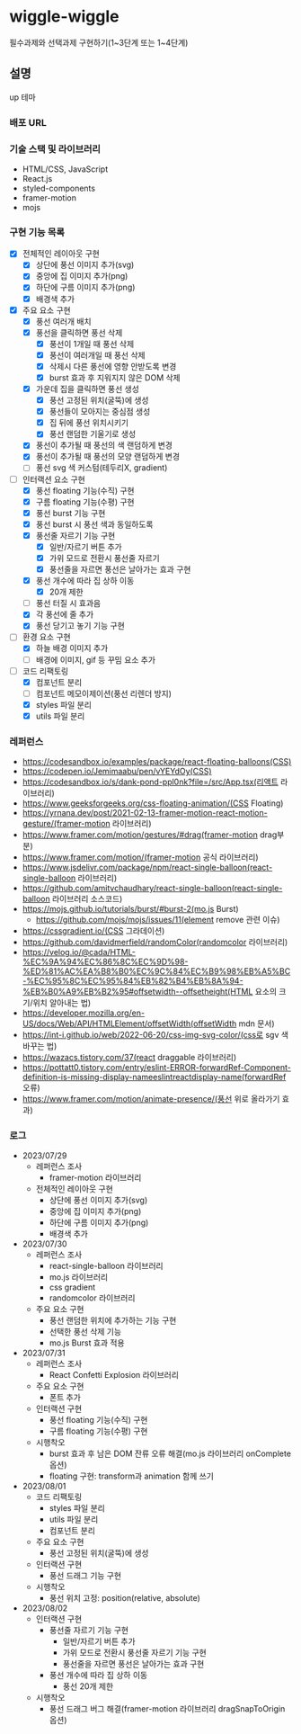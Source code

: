 # wiggle-wiggle

필수과제와 선택과제 구현하기(1~3단계 또는 1~4단계)

## 설명

up 테마

### 배포 URL

### 기술 스택 및 라이브러리

- HTML/CSS, JavaScript
- React.js
- styled-components
- framer-motion
- mojs

### 구현 기능 목록

- [x] 전체적인 레이아웃 구현
  - [x] 상단에 풍선 이미지 추가(svg)
  - [x] 중앙에 집 이미지 추가(png)
  - [x] 하단에 구름 이미지 추가(png)
  - [x] 배경색 추가
- [x] 주요 요소 구현
  - [x] 풍선 여러개 배치
  - [x] 풍선을 클릭하면 풍선 삭제
    - [x] 풍선이 1개일 때 풍선 삭제
    - [x] 풍선이 여러개일 때 풍선 삭제
    - [x] 삭제시 다른 풍선에 영향 안받도록 변경
    - [x] burst 효과 후 지워지지 않은 DOM 삭제
  - [x] 가운데 집을 클릭하면 풍선 생성
    - [x] 풍선 고정된 위치(굴뚝)에 생성
    - [x] 풍선들이 모아지는 중심점 생성
    - [x] 집 뒤에 풍선 위치시키기
    - [x] 풍선 랜덤한 기울기로 생성
  - [x] 풍선이 추가될 때 풍선의 색 랜덤하게 변경
  - [x] 풍선이 추가될 때 풍선의 모양 랜덤하게 변경
  - [ ] 풍선 svg 색 커스텀(테두리X, gradient)
- [ ] 인터랙션 요소 구현
  - [x] 풍선 floating 기능(수직) 구현
  - [x] 구름 floating 기능(수평) 구현
  - [x] 풍선 burst 기능 구현
  - [x] 풍선 burst 시 풍선 색과 동일하도록
  - [x] 풍선줄 자르기 기능 구현
    - [x] 일반/자르기 버튼 추가
    - [x] 가위 모드로 전환시 풍선줄 자르기
    - [x] 풍선줄을 자르면 풍선은 날아가는 효과 구현
  - [x] 풍선 개수에 따라 집 상하 이동
    - [x] 20개 제한
  - [ ] 풍선 터질 시 효과음
  - [x] 각 풍선에 줄 추가
  - [x] 풍선 당기고 놓기 기능 구현
- [ ] 환경 요소 구현
  - [x] 하늘 배경 이미지 추가
  - [ ] 배경에 이미지, gif 등 꾸밈 요소 추가
- [ ] 코드 리팩토링
  - [x] 컴포넌트 분리
  - [ ] 컴포넌트 메모이제이션(풍선 리렌더 방지)
  - [x] styles 파일 분리
  - [x] utils 파일 분리

### 레퍼런스

- https://codesandbox.io/examples/package/react-floating-balloons(CSS)
- https://codepen.io/Jemimaabu/pen/vYEYdOy(CSS)
- https://codesandbox.io/s/dank-pond-ppl0nk?file=/src/App.tsx(리액트 라이브러리)
- https://www.geeksforgeeks.org/css-floating-animation/(CSS Floating)
- https://yrnana.dev/post/2021-02-13-framer-motion-react-motion-gesture/(framer-motion 라이브러리)
- https://www.framer.com/motion/gestures/#drag(framer-motion drag부분)
- https://www.framer.com/motion/(framer-motion 공식 라이브러리)
- https://www.jsdelivr.com/package/npm/react-single-balloon(react-single-balloon 라이브러리)
- https://github.com/amitvchaudhary/react-single-balloon(react-single-balloon 라이브러리 소스코드)
- https://mojs.github.io/tutorials/burst/#burst-2(mo.js Burst)
  - https://github.com/mojs/mojs/issues/11(element remove 관련 이슈)
- https://cssgradient.io/(CSS 그라데이션)
- https://github.com/davidmerfield/randomColor(randomcolor 라이브러리)
- https://velog.io/@cada/HTML-%EC%9A%94%EC%86%8C%EC%9D%98-%ED%81%AC%EA%B8%B0%EC%9C%84%EC%B9%98%EB%A5%BC-%EC%95%8C%EC%95%84%EB%82%B4%EB%8A%94-%EB%B0%A9%EB%B2%95#offsetwidth--offsetheight(HTML 요소의 크기/위치 알아내는 법)
- https://developer.mozilla.org/en-US/docs/Web/API/HTMLElement/offsetWidth(offsetWidth mdn 문서)
- https://int-i.github.io/web/2022-06-20/css-img-svg-color/(css로 sgv 색 바꾸는 법)
- https://wazacs.tistory.com/37(react draggable 라이브러리)
- https://pottatt0.tistory.com/entry/eslint-ERROR-forwardRef-Component-definition-is-missing-display-nameeslintreactdisplay-name(forwardRef 오류)
- https://www.framer.com/motion/animate-presence/(풍선 위로 올라가기 효과)

### 로그

- 2023/07/29
  - 레퍼런스 조사
    - framer-motion 라이브러리
  - 전체적인 레이아웃 구현
    - 상단에 풍선 이미지 추가(svg)
    - 중앙에 집 이미지 추가(png)
    - 하단에 구름 이미지 추가(png)
    - 배경색 추가
- 2023/07/30
  - 레퍼런스 조사
    - react-single-balloon 라이브러리
    - mo.js 라이브러리
    - css gradient
    - randomcolor 라이브러리
  - 주요 요소 구현
    - 풍선 랜덤한 위치에 추가하는 기능 구현
    - 선택한 풍선 삭제 기능
    - mo.js Burst 효과 적용
- 2023/07/31
  - 레퍼런스 조사
    - React Confetti Explosion 라이브러리
  - 주요 요소 구현
    - 폰트 추가
  - 인터랙션 구현
    - 풍선 floating 기능(수직) 구현
    - 구름 floating 기능(수평) 구현
  - 시행착오
    - burst 효과 후 남은 DOM 잔류 오류 해결(mo.js 라이브러리 onComplete 옵션)
    - floating 구현: transform과 animation 함께 쓰기
- 2023/08/01
  - 코드 리팩토링
    - styles 파일 분리
    - utils 파일 분리
    - 컴포넌트 분리
  - 주요 요소 구현
    - 풍선 고정된 위치(굴뚝)에 생성
  - 인터랙션 구현
    - 풍선 드래그 기능 구현
  - 시행착오
    - 풍선 위치 고정: position(relative, absolute)
- 2023/08/02
  - 인터랙션 구현
    - 풍선줄 자르기 기능 구현
      - 일반/자르기 버튼 추가
      - 가위 모드로 전환시 풍선줄 자르기 기능 구현
      - 풍선줄을 자르면 풍선은 날아가는 효과 구현
    - 풍선 개수에 따라 집 상하 이동
      - 풍선 20개 제한
  - 시행착오
    - 풍선 드래그 버그 해결(framer-motion 라이브러리 dragSnapToOrigin 옵션)
